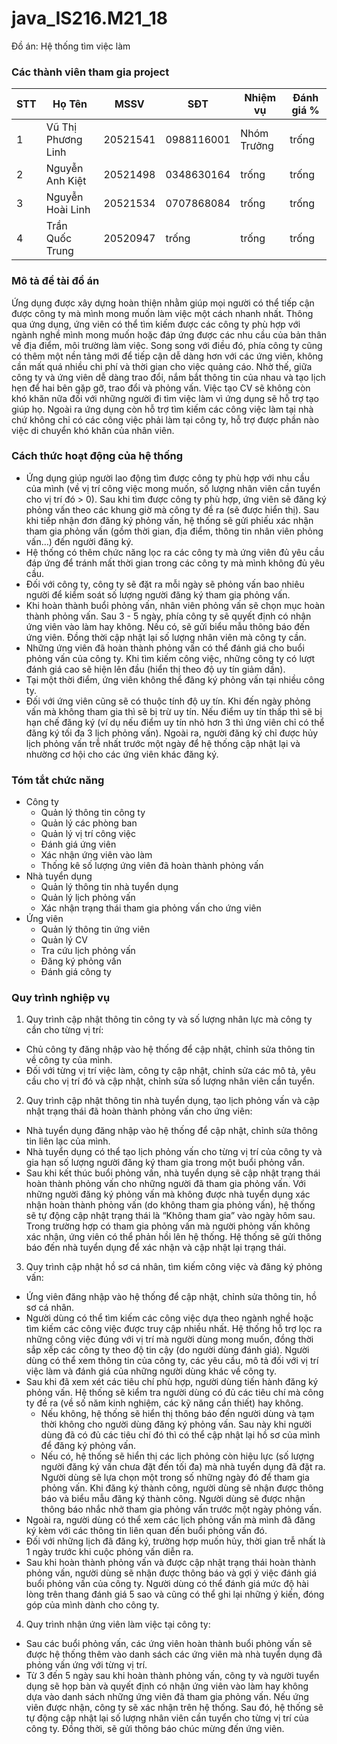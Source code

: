 ﻿# java_IS216.M21_18
Đồ án: Hệ thống tìm việc làm

### Các thành viên tham gia project ###
|STT|Họ Tên|MSSV|SĐT|Nhiệm vụ|Đánh giá %|
|---|------|----|---|--------|----------|
|1|Vũ Thị Phương Linh|20521541|0988116001|Nhóm Trưởng|trống|
|2|Nguyễn Anh Kiệt|20521498|0348630164|trống|trống|
|3|Nguyễn Hoài Linh|20521534|0707868084|trống|trống|
|4|Trần Quốc Trung|20520947|trống|trống|trống|

### Mô tả đề tài đồ án ###
Ứng dụng được xây dựng hoàn thiện nhằm giúp mọi người có thể tiếp cận được công ty mà mình mong muốn làm việc một cách nhanh nhất. Thông qua ứng dụng, ứng viên có thể tìm kiếm được các công ty phù hợp với ngành nghề mình mong muốn hoặc đáp ứng được các nhu cầu của bản thân về địa điểm, môi trường làm việc. Song song với điều đó, phía công ty cũng có thêm một nền tảng mới để tiếp cận dễ dàng hơn với các ứng viên, không cần mất quá nhiều chi phí và thời gian cho việc quảng cáo. Nhờ thế, giữa công ty và ứng viên dễ dàng trao đổi, nắm bắt thông tin của nhau và tạo lịch hẹn để hai bên gặp gỡ, trao đổi và phỏng vấn. Việc tạo CV sẽ không còn khó khăn nữa đối với những người đi tìm việc làm vì ứng dụng sẽ hỗ trợ tạo giúp họ. Ngoài ra ứng dụng còn hỗ trợ tìm kiếm các công việc làm tại nhà chứ không chỉ có các công việc phải làm tại công ty, hỗ trợ được phần nào việc di chuyển khó khăn của nhân viên.

### Cách thức hoạt động của hệ thống ###
-	Ứng dụng giúp người lao động tìm được công ty phù hợp với nhu cầu của mình (về vị trí công việc mong muốn, số lượng nhân viên cần tuyển cho vị trí đó > 0). Sau khi tìm được công ty phù hợp, ứng viên sẽ đăng ký phỏng vấn theo các khung giờ mà công ty đề ra (sẽ được hiển thị). Sau khi tiếp nhận đơn đăng ký phỏng vấn, hệ thống sẽ gửi phiếu xác nhận tham gia phỏng vấn (gồm thời gian, địa điểm, thông tin nhân viên phỏng vấn…) đến người đăng ký.
-	Hệ thống có thêm chức năng lọc ra các công ty mà ứng viên đủ yêu cầu đáp ứng để tránh mất thời gian trong các công ty mà mình không đủ yêu cầu.
-	Đối với công ty, công ty sẽ đặt ra mỗi ngày sẽ phỏng vấn bao nhiêu người để kiểm soát số lượng người đăng ký tham gia phỏng vấn. 
-	Khi hoàn thành buổi phỏng vấn, nhân viên phỏng vấn sẽ chọn mục hoàn thành phỏng vấn. Sau 3 - 5 ngày, phía công ty sẽ quyết định có nhận ứng viên vào làm hay không. Nếu có, sẽ gửi biểu mẫu thông báo đến ứng viên. Đồng thời cập nhật lại số lượng nhân viên mà công ty cần.
-	Những ứng viên đã hoàn thành phỏng vấn có thể đánh giá cho buổi phỏng vấn của công ty. Khi tìm kiếm công việc, những công ty có lượt đánh giá cao sẽ hiện lên đầu (hiển thị theo độ uy tín giảm dần).
-	Tại một thời điểm, ứng viên không thể đăng ký phỏng vấn tại nhiều công ty.
-	Đối với ứng viên cũng sẽ có thuộc tính độ uy tín. Khi đến ngày phỏng vấn mà không tham gia thì sẽ bị trừ uy tín. Nếu điểm uy tín thấp thì sẽ bị hạn chế đăng ký (ví dụ nếu điểm uy tín nhỏ hơn 3 thì ứng viên chỉ có thể đăng ký tối đa 3 lịch phỏng vấn). Ngoài ra, người đăng ký chỉ được hủy lịch phỏng vấn trễ nhất trước một ngày để hệ thống cập nhật lại và nhường cơ hội cho các ứng viên khác đăng ký.

### Tóm tắt chức năng ###
- Công ty
  + Quản lý thông tin công ty
  + Quản lý các phòng ban
  + Quản lý vị trí công việc
  + Đánh giá ứng viên
  + Xác nhận ứng viên vào làm
  + Thống kê số lượng ứng viên đã hoàn thành phỏng vấn
- Nhà tuyển dụng
  + Quản lý thông tin nhà tuyển dụng
  + Quản lý lịch phỏng vấn
  + Xác nhận trạng thái tham gia phỏng vấn cho ứng viên
- Ứng viên
  + Quản lý thông tin ứng viên
  + Quản lý CV 
  + Tra cứu lịch phỏng vấn
  + Đăng ký phỏng vấn
  + Đánh giá công ty

### Quy trình nghiệp vụ ###
1. Quy trình cập nhật thông tin công ty và số lượng nhân lực mà công ty cần cho từng vị trí:
- Chủ công ty đăng nhập vào hệ thống để cập nhật, chỉnh sửa thông tin về công ty của mình.
- Đối với từng vị trí việc làm, công ty cập nhật, chỉnh sửa các mô tả, yêu cầu cho vị trí đó và cập nhật, chỉnh sửa số lượng nhân viên cần tuyển.
2. Quy trình cập nhật thông tin nhà tuyển dụng, tạo lịch phỏng vấn và cập nhật trạng thái đã hoàn thành phỏng vấn cho ứng viên:
- Nhà tuyển dụng đăng nhập vào hệ thống để cập nhật, chỉnh sửa thông tin liên lạc của mình.
- Nhà tuyển dụng có thể tạo lịch phỏng vấn cho từng vị trí của công ty và gia hạn số lượng người đăng ký tham gia trong một buổi phỏng vấn.
- Sau khi kết thúc buổi phỏng vấn, nhà tuyển dụng sẽ cập nhật trạng thái hoàn thành phỏng vấn cho những người đã tham gia phỏng vấn. Với những người đăng ký phỏng vấn mà không được nhà tuyển dụng xác nhận hoàn thành phỏng vấn (do không tham gia phỏng vấn), hệ thống sẽ tự động cập nhật trạng thái là “Không tham gia” vào ngày hôm sau. Trong trường hợp có tham gia phỏng vấn mà người phỏng vấn không xác nhận, ứng viên có thể phản hồi lên hệ thống. Hệ thống sẽ gửi thông báo đến nhà tuyển dụng để xác nhận và cập nhật lại trạng thái.
3. Quy trình cập nhật hồ sơ cá nhân, tìm kiếm công việc và đăng ký phỏng vấn:
- Ứng viên đăng nhập vào hệ thống để cập nhật, chỉnh sửa thông tin, hồ sơ cá nhân.
- Người dùng có thể tìm kiếm các công việc dựa theo ngành nghề hoặc tìm kiếm các công việc được truy cập nhiều nhất. Hệ thống hỗ trợ lọc ra những công việc đúng với vị trí mà người dùng mong muốn, đồng thời sắp xếp các công ty theo độ tin cậy (do người dùng đánh giá). Người dùng có thể xem thông tin của công ty, các yêu cầu, mô tả đối với vị trí việc làm và đánh giá của những người dùng khác về công ty.
- Sau khi đã xem xét các tiêu chí phù hợp, người dùng tiến hành đăng ký phỏng vấn. Hệ thống sẽ kiểm tra người dùng có đủ các tiêu chí mà công ty đề ra (về số năm kinh nghiệm, các kỹ năng cần thiết) hay không. 
  + Nếu không, hệ thống sẽ hiển thị thông báo đến người dùng và tạm thời không cho người dùng đăng ký phỏng vấn. Sau này khi người dùng đã có đủ các tiêu chí đó thì có thể cập nhật lại hồ sơ của mình để đăng ký phỏng vấn.
  + Nếu có, hệ thống sẽ hiển thị các lịch phỏng còn hiệu lực (số lượng người đăng ký vấn chưa đặt đến tối đa) mà nhà tuyển dụng đã đặt ra. Người dùng sẽ lựa chọn một trong số những ngày đó để tham gia phỏng vấn. Khi đăng ký thành công, người dùng sẽ nhận được thông báo và biểu mẫu đăng ký thành công. Người dùng sẽ được nhận thông báo nhắc nhở tham gia phỏng vấn trước một ngày phỏng vấn. 
- Ngoài ra, người dùng có thể xem các lịch phỏng vấn mà mình đã đăng ký kèm với các thông tin liên quan đến buổi phỏng vấn đó.
- Đối với những lịch đã đăng ký, trường hợp muốn hủy, thời gian trễ nhất là 1 ngày trước khi cuộc phỏng vấn diễn ra. 
- Sau khi hoàn thành phỏng vấn và được cập nhật trạng thái hoàn thành phỏng vấn, người dùng sẽ nhận được thông báo và gợi ý việc đánh giá buổi phỏng vấn của công ty. Người dùng có thể đánh giá mức độ hài lòng trên thang đánh giá 5 sao và cũng có thể ghi lại những ý kiến, đóng góp của mình dành cho công ty.
4. Quy trình nhận ứng viên làm việc tại công ty:
- Sau các buổi phỏng vấn, các ứng viên hoàn thành buổi phỏng vấn sẽ được hệ thống thêm vào danh sách các ứng viên mà nhà tuyển dụng đã phỏng vấn ứng với từng vị trí.
- Từ 3 đến 5 ngày sau khi hoàn thành phỏng vấn, công ty và người tuyển dụng sẽ họp bàn và quyết định có nhận ứng viên vào làm hay không dựa vào danh sách những ứng viên đã tham gia phỏng vấn. Nếu ứng viên được nhận, công ty sẽ xác nhận trên hệ thống. Sau đó, hệ thống sẽ tự động cập nhật lại số lượng nhân viên cần tuyển cho từng vị trí của công ty. Đồng thời, sẽ gửi thông báo chúc mừng đến ứng viên.

